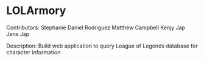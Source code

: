 LOLArmory
=========

Contributors:
Stephanie
Daniel Rodriguez
Matthew Campbell
Kenjy Jap
Jens Jap

Description:
Build web application to query League of Legends database for character information
